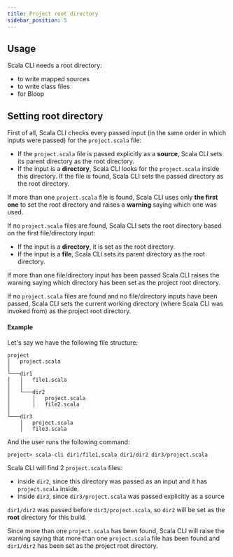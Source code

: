 ```yaml
---
title: Project root directory
sidebar_position: 5
---
```


## Usage

Scala CLI needs a root directory:
  - to write mapped sources
  - to write class files
  - for Bloop

## Setting root directory

First of all, Scala CLI checks every passed input (in the same order in which inputs were passed) for the `project.scala` file:
- If the `project.scala` file is passed explicitly as a **source**, Scala CLI sets its parent directory as the root directory.
- If the input is a **directory**, Scala CLI looks for the `project.scala` inside this directory. If the file is found, Scala CLI sets the passed directory as the root directory.

If more than one `project.scala` file is found, Scala CLI uses only **the first one** to set the root directory and raises a **warning** saying which one was used.

If no `project.scala` files are found, Scala CLI sets the root directory based on the first file/directory input:
- If the input is a **directory**, it is set as the root directory. 
- If the input is a **file**, Scala CLI sets its parent directory as the root directory. 

If more than one file/directory input has been passed Scala CLI raises the warning saying which directory has been set as the project root directory.

If no `project.scala` files are found and no file/directory inputs have been passed, Scala CLI sets the current working directory (where Scala CLI was invoked from) as the project root directory.

#### Example

Let's say we have the following file structure:

```
project
│   project.scala
│
└───dir1
│   │   file1.scala
│   │
│   └───dir2
│       │   project.scala
│       │   file2.scala
│   
└───dir3
    │   project.scala
    │   file3.scala
```

And the user runs the following command:
```
project> scala-cli dir1/file1.scala dir1/dir2 dir3/project.scala
```

Scala CLI will find 2 `project.scala` files:
- inside `dir2`, since this directory was passed as an input and it has `project.scala` inside.
- inside `dir3`, since `dir3/project.scala` was passed explicitly as a source

`dir1/dir2` was passed before `dir3/project.scala`, so `dir2` will be set as the **root** directory for this build. 

Since more than one `project.scala` has been found, Scala CLI will raise the warning saying that more than one `project.scala` file has been found and `dir1/dir2` has been set as the project root directory.
